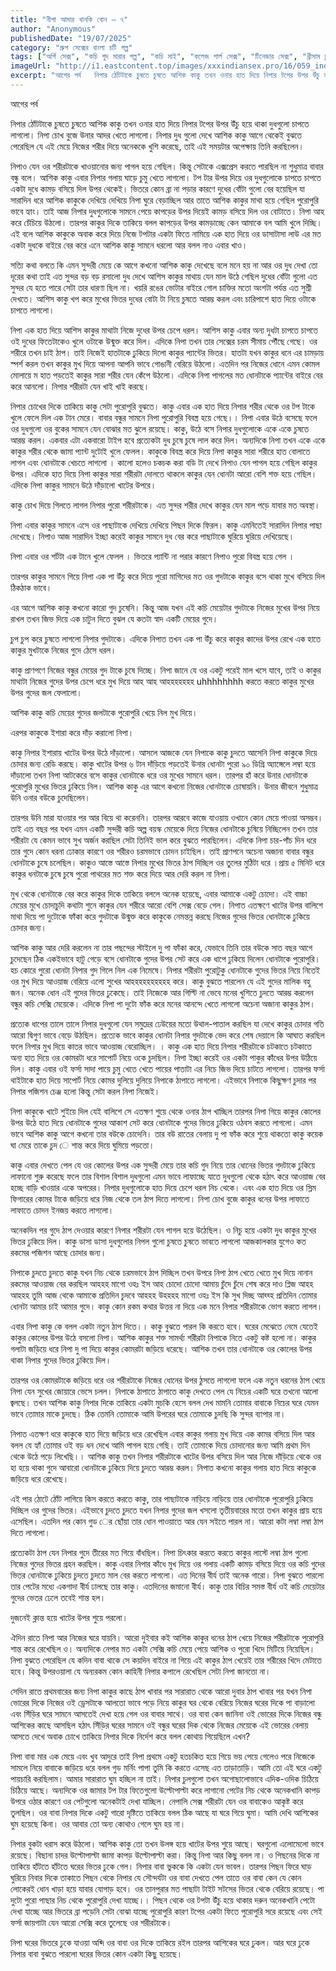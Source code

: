 ```yaml
---
title: "নীপা আমার খানকি বোন – ৭"
author: "Anonymous"
publishedDate: "19/07/2025"
category: "গ্রুপ সেক্সের বাংলা চটি গল্প"
tags: ["অর্গি সেক্স", "কচি গুদ মারার গল্প", "কচি মাই", "কলেজ গার্ল সেক্স", "টিনেজার সেক্স", "থ্রীসাম চুদাচুদির গল্প", "পারিবারিক সেক্স", "ভাই বোনের চোদন কাহিনী"]
imageUrl: "http://i1.eastcontent.top/images/xxxindiansex.pro/16/059_indian_teamed_her.jpg"
excerpt: "আগের পর্ব   নিপার ঠোঁটটাকে চুষতে চুষতে আশিক কাকু তখন ওনার হাত দিয়ে নিপার টপের উপর উঁচু হয়ে থাকা দুধগুলো চাপতে লাগলো। নিপা চোখ বুজে উনার আদর খেতে লাগলো। নিপার দুধ গুলো দেখে আশিক কাকু আগে থেকেই বুঝতে..."
---
```


আগের পর্ব


নিপার ঠোঁটটাকে চুষতে চুষতে আশিক কাকু তখন ওনার হাত দিয়ে নিপার টপের উপর উঁচু হয়ে থাকা দুধগুলো চাপতে লাগলো। নিপা চোখ বুজে উনার আদর খেতে লাগলো। নিপার দুধ গুলো দেখে আশিক কাকু আগে থেকেই বুঝতে পেরেছিল যে এই মেয়ে নিজের শরীর দিয়ে অনেককে খুশি করেছে, তাই এই সময়টার অপেক্ষায় তিনি করছিলেন।


নিপাও যেন ওর শরীরটাকে খাওয়ানোর জন্য পাগল হয়ে গেছিল। কিন্তু সেটাকে এক্সপ্রেস করতে পারছিল না শুধুমাত্র বাবার বন্ধু বলে। আশিক কাকু এবার নিপার গলায় ঘাড়ে চুমু খেতে লাগলো। টপ টার উপর দিয়ে ওর দুধগুলোকে চাপতে চাপতে একটা দুধে কামড় বসিয়ে দিল উপর থেকেই। ভিতরে কোন ব্রা না পড়ার কারণে দুধের বোঁটা গুলো বের হয়েছিল যা সারাদিন ধরে আশিক কাকুকে দেখিয়ে দেখিয়ে নিপা ঘুরে বেড়াচ্ছিল আর তাতে আশিক কাকুর মাথা হয়ে গেছিল পুরোপুরি ভাবে হ্যাং। তাই আজ নিপার দুধগুলোকে সামনে পেয়ে কাপড়ের উপর দিয়েই কামড় বসিয়ে দিল ওর বোটাতে। নিপা আহ করে চেঁচিয়ে উঠলো। তারপর কাকুর দিকে তাকিয়ে বলল কাপড়ের উপর কামড়াচ্ছে কেন আমাকে বল আমি খুলে দিচ্ছি। এই বলে আশিক কাকুকে অবাক করে দিয়ে নিজে টপটার একটা ফিতে নামিয়ে এক হাত দিয়ে ওর ডাসাটাসা লাউ এর মত একটা দুধকে বাইরে বের করে এনে আশিক কাকু সামনে ধরলো আর বলল নাও এবার খাও।


সত্যি কথা বলতে কি এমন সুন্দরী মেয়ে কে আগে কখনো আশিক কাকু দেখেছে বলে মনে হয় না আর ওর দুধ দেখা তো দূরের কথা তাই এত সুন্দর বড় বড় রসালো দুধ দেখে আশিস কাকুর মাথায় যেন মাল উঠে গেছিল দুধের বোঁটা গুলো এত সুন্দর যে হতে পারে সেটা তার ধারণা ছিল না। খয়রি রঙের ভোটার বাইরে গোল চাক্তির মতো অংশটা পর্যন্ত এত সুশ্রী দেখতে। আশিস কাকু খপ করে মুখের ভিতর দুধের বোটা টা নিয়ে চুষতে আরম্ভ করল এবং চারিপাশে হাত দিয়ে ওটাকে চাপতে লাগলো।


নিপা এক হাত দিয়ে আশিস কাকুর মাথাটা নিজে দুধের উপর চেপে ধরল। আশিস কাকু এবার অন্য দুধটা চাপতে চাপতে ওই দুধের ফিতেটাকেও খুলে ওটাকে উন্মুক্ত করে দিল। এদিকে নিপা তখন তার সেক্সের চরম সীমায় পৌঁছে গেছে। ওর শরীরে তখন চাই ঠাপ। তাই নিজেই হাতটাকে ঢুকিয়ে দিলো কাকুর প্যান্টের ভিতর। হাতটা যখন কাকুর ধনে এর চামড়ায় স্পর্শ করল তখন কাকুর মুখ দিয়ে আপনা আপনি ভাবে গোঙানী বেরিয়ে উঠলো। এতদিন পর নিজের ধোনে এমন কোমল মোলায়ে ম হাত পড়তেই কাকুর সারা শরীর যেন কেঁপে উঠলো। এদিকে নিপা পাগলের মত ধোনটাকে প্যান্টের বাইরে বের করে আনলো। নিপার শরীরটা যেন খাই খাই করছে।


নিপার চোখের দিকে তাকিয়ে কাকু সেটা পুরোপুরি বুঝতে। কাকু এবার এক হাত দিয়ে নিপার শরীর থেকে ওর টপ টাকে খুলে ফেলে দিল এক টান মেরে। বাবার বন্ধুর সামনে নিপা পুরোপুরি বিবস্ত্র হয়ে গেছে।। নিপা এবার উঠে বসেছে ফলে ওর দুধগুলো ওর বুকের সামনে যেন বোঝার মত ঝুলে রয়েছে। কাকু, উঠে বসে নিপার দুধগুলোকে একে একে চুষতে আরম্ভ করল। একবার এটা একবারো টাইপ হবে প্রত্যেকটা দুধ চুষে চুষে লাল করে দিল। অন্যদিকে নিপা তখন একে একে কাকুর শরীর থেকে জামা প্যান্ট দুটোই খুলে ফেলল। কাকুকে বিবস্ত্র করে দিয়ে নিপা কাকুর সারা শরীরে হাত বোলাতে লাগল এবং ধোনটাকে খেচতে লাগলো । কালো হলেও চকচক করা বডি টা দেখে নিপাও যেন পাগল হয়ে গেছিল কাকুর উপর। এদিকে হাত দিয়ে নিপা কাকুর সারা শরীরটা দোলতে থাকলে কাকুর যেন ধোনটা আরো বেশি শক্ত হয়ে গেছিল। এদিকে নিপা কাকুর সামনে উঠে দাঁড়ালো খাটের উপরে।


কাকু চোখ দিয়ে গিলতে লাগল নিপার পুরো শরীরটাকে। এত সুন্দর শরীর দেখে কাকুর যেন মাল পড়ে যাবার মত অবস্থা।

নিপা এবার কাকুর সামনে এসে ওর পাছাটাকে দেখিয়ে দেখিয়ে পিছন দিকে ফিরল। কাকু এমনিতেই সারাদিন নিপার পাছা দেখেছে। নিপাও আজ সারাদিন ইচ্ছা করেই কাকুর সামনে দুধ বের করে পাছাটাকে ঘুরিয়ে ঘুরিয়ে দেখিয়েছে।

নিপা এবার ওর শর্টটা এক টানে খুলে ফেলল । ভিতরে প্যান্টি না পরার কারণে নিপাও পুরো বিবস্ত্র হয়ে গেল ।


তারপর কাকুর সামনে গিয়ে নিপা এক পা উঁচু করে দিয়ে পুরো মাগিদের মত ওর গুদটাকে কাকুর বসে থাকা মুখে বসিয়ে দিল ঠিকঠাক ভাবে।

এর আগে আশিক কাকু কখনো কারো গুদ চুষেনি। কিন্তু আজ যখন এই কচি মেয়েটার গুদটাকে নিজের মুখের উপর নিয়ে রাখল তখন জিভ দিয়ে এক চাটুন দিতে বুঝল যে কতটা স্বাদ একটি মেয়ের গুদে।

চুপ চুপ করে চুষতে লাগলো নিপার গুদটাকে। এদিকে নিপাত তখন এক পা উঁচু করে কাকুর কাদের উপর রেখে এক হাতে কাকুর মুখটাকে নিজের গুদে ঠেসে ধরল।


কাকু প্রাণপণে নিজের বন্ধুর মেয়ের গুদ টাকে চুষে দিচ্ছে। নিপা জানে যে ওর একটু পরেই মাল খসে যাবে, তাই ও কাকুর মাথাটা নিজের গুদের উপর চেপে ধরে মুখ দিয়ে আহ আহ আহহহহহহহ uhhhhhhhh করতে করতে কাকুর মুখের উপর গুদের জল ফেলালো।

আশিক কাকু কচি মেয়ের গুদের জলটাকে পুরোপুরি খেয়ে নিল মুখ দিয়ে।

এরপর কাকুকে ইশারা করে দাঁড় করালো নিপা।


কাকু নিপার ইশারায় খাটের উপর উঠে দাঁড়ালো। আসলে আজকে যেন নিপাকে কাকু চুদতে আসেনি নিপা কাকুকে দিয়ে চোদার জন্য রেডি করছে। কাকু খাটের উপর ৬ টান দাঁড়িয়ে পড়তেই উনার ধোনটা পুরো ৯০ ডিগ্রি অ্যাঙ্গেলে লম্বা হয়ে দাঁড়ালো তখন নিপা আটকেরে বসে কাকুর ধোনটাকে ধরে ওর মুখের সামনে ধরল। তারপর হাঁ করে উনার ধোনটাকে পুরোপুরি মুখের ভিতর ঢুকিয়ে নিল। আশিক কাকু এর আগে কখনো নিজের ধোনটাকে চোষায়নি। উনার জীবনে শুধুমাত্র উনি ওনার বউকে চুদেছিলেন।


তারপর উনি মারা যাওয়ার পর আর বিয়ে থা করেননি। তারপর আরবে কাজে যাওয়ায় ওখানে কোন মেয়ে পাওয়া অসম্ভব। তাই এত বছর পর যখন এমন একটি সুন্দরী কচি অল্প বয়স্ক মেয়েকে দিয়ে নিজের ধোনটাকে চুষিয়ে নিচ্ছিলেন তখন তার শরীরটা যে কেমন ভাবে সুখ অর্জন করছিল সেটা তিনিই ভাল করে বুঝতে পারছিলেন। এদিকে নিপা চার-পাঁচ দিন ধরে তার গুদে কোন ধরনা ঢোকার কারণে ওর শরীরও চরমভাবে চোদন চাইছিল। তাই প্রাণপনে অচেনা অজানা বাবার বন্ধুর ধোনটাকে চুষে চলেছিল। কাকুও আস্তে আস্তে নিপার মুখের ভিতর ঠাপ দিচ্ছিল ওর তুলের মুঠিটা ধরে ।প্রায় ৫ মিনিট ধরে কাকুর ধনটাকে চুষে চুষে পুরো পাথরের মত শক্ত করে দিয়ে আর দেরি করল না নিপা।


মুখ থেকে ধোনটাকে বের করে কাকুর দিকে তাকিয়ে বললে অনেক হয়েছে, এবার আমাকে একটু চোদো। এই বাচ্চা মেয়ের মুখে চোদাচুদি কথাটা শুনে কাকুর যেন শরীরে আরো বেশি সেক্স বেড়ে গেল। নিপাত এতক্ষণে খাটের উপর বালিশে মাথা দিয়ে পা দুটোকে ফাঁকা করে গুদটাকে উন্মুক্ত করে কাকুকে নেমন্তন্ন করছে নিজের গুদের ভিতর ধোনটাকে ঢুকিয়ে চোদার জন্য।


আশিক কাকু আর দেরি করলেন না তার পছন্দের স্টাইলে দু পা ফাঁকা করে, যেভাবে তিনি তার বউকে সাত বছর আগে চুদেছেন ঠিক একইভাবে হাটু গেড়ে বসে ধোনটাকে গুদের উপর সেট করে এক ধাপে ঢুকিয়ে দিলেন ধোনটাকে পুরোপুরি। হচ কোরে পুরো ধোনটা নিপার গুদ গিলে নিল এক নিমেষে। নিপার শরীরটা পুরোটুকু ধোনটাকে গুদের ভিতর নিয়ে নিতেই ওর মুখ দিয়ে আওয়াজ বেরিয়ে এলো সুখের আহহহহহহহহহহ করে। কাকু বুঝতে পারলেন যে এই গুদের মালিক বহু জন। অনেক ধোন এই গুদের ভিতর ঢুকেছে। তাই নিজেকে আর গিল্টি না ভেবে মনের খুশিতে চুদতে আরম্ভ করলেন বন্ধুর কচি সেক্সি মেয়েকে। এদিকে নিপা পা দুটো ফাঁক করে মনের আনন্দে খেতে লাগলো অচেনা অজানা কাকুর ঠাপ।


প্রত্যেক ধাপের তালে তালে নিপার দুধগুলো যেন সমুদ্রের ঢেউয়ের মতো উথাল-পাতাল করছিল যা দেখে কাকুর চোদার গতি আরো দ্বিগুণ ভাবে বেড়ে উঠছিল। প্রত্যেক ভাবে কাকুর ধোনটা নিপার গুদটাকে ভেদ করে শেষ দেয়ালে কি আঘাত করছিল ফলে নিপার মুখ দিয়ে কাতর ভাবে আওয়াজ বেরোচ্ছিল। । কাকু এক হাত দিয়ে নিপার শরীরটাকে চটকাতে চটকাতে অন্য হাত দিয়ে ওর কোমরটা ধরে সাপোর্ট নিয়ে ওকে চুদছিল। নিপা ইচ্ছা করেই ওর একটা পাকুর কাঁধের উপর উঠিয়ে দিল। কাকু এবার ওই ফর্সা সাদা পায়ে চুমু খেতে খেতে পায়ের পাতাটা এর নিচে জিভ দিয়ে চাটতে লাগলো। তারপর ফর্সা থাইটাকে হাত দিয়ে সাপোর্ট নিয়ে কোমর দুলিয়ে দুলিয়ে নিপাকে ঠাপাতে লাগলো। এইভাবে নিপাকে কিছুক্ষণ চুদার পর নিপার পজিশন চেঞ্জ হলো কিন্তু সেটা করল নিপা নিজেই।


নিপা কাকুকে খাটে শুইয়ে দিল যেই বালিশে সে এতক্ষণ শুয়ে থেকে ওনার ঠাপ খাচ্ছিল তারপর নিপা গিয়ে কাকুর কোলের উপর উঠে হাত দিয়ে ধোনটাকে গুদের আকাশ সেট করে ধোনটাকে গুদের ভিতর ঢুকিয়ে ওঠবস করতে লাগলো। এমন ভাবে আশিক কাকু আগে কখনো তার বউকে চোদেনি। তার বউ রাতের বেলায় দু পা ফাঁক করে শুয়ে থাকতো কাকু কয়েক ঘা মেরে তাকে চুদ ে শান্ত করে দিয়ে ঘুমিয়ে পড়তো।


কাকু এবার দেখতে পেল যে ওর কোলের উপর এক সুন্দরী মেয়ে তার কচি গুদ নিয়ে তার ধোনের ভিতর গুদটাকে ঢুকিয়ে লাফানো শুরু করেছে ফলে তার বিশাল বিশাল দুধগুলো এমন ভাবে লাফাচ্ছে যাতে দুধগুলো থেকে হঠাৎ করে আওয়াজ বের হচ্ছে বাড়ি খাওয়ার একে অপরের। নিপার দুধগুলোকে হাত দিয়ে চেপে ধরল নিচ থেকে। এবং এক হাত দিয়ে ওর স্লিম ফিগারের কোমর টাকে জড়িয়ে ধরে নিজ থেকে তল ঠাপ দিতে লাগলো। নিপা চোখ বুজে কাকুর ধনের উপর লাফাতে লাফাতে চোদন ইনজয় করতে লাগলো।


অনেকদিন পর গুদে ঠাপ দেওয়ার কারণে নিপার শরীরটা যেন পাগল হয়ে উঠেছিল। ও নিচু হয়ে একটা দুধ কাকুর মুখের ভিতর ঢুকিয়ে দিল। কাকু ডাসা ডাসা দুধগুলোর নিপল গুলো চুষতে চুষতে ভাবতে লাগলো আজকালকার যুগেও কত রকমের পজিশন আছে চোদার জন্য।


নিপাকে চুদতে চুদতে কাকু যখন নিচ থেকে চরমভাবে ঠাপ দিচ্ছিল তখন উপরে নিপা ঠাপ খেতে খেতে মুখ দিয়ে নানান রকমের আওয়াজ বের করছিল আহহহ মাগো ওহঃ ইস আহ চোদো চোদো আমায় চুঁদে চুঁদে শেষ করে দাও প্লিজ আহহ আহহহ তুমি আজ থেকে আমাকে প্রতিদিন চুদবে আহহহ উহহহহ মাগো ওহঃ ইস কি সুখ দিচ্ছ আহ্হ্হ প্রতিদিন তোমার ধোনটা আমার চাই আমার গুদে। কাকু কোন রকম কথার উত্তর না দিয়ে এক মনে নিপার শরীরটাকে ভোগ করতে লাগল।


এবার নিপা কাকু কে বলল একটা নতুন ঠাপ দিতে।। কাকু বুঝতে পারল কি করতে হবে। ঘরের মেঝেতে নেমে যেতেই কাকুর কোলের উপর উঠে বসলো নিপা। আশিক কাকুর শক্ত সামর্থ্য শরীরটা নিপাকে নিতে একটু কষ্ট হলো না। কাকুর গলাটা জড়িয়ে ধরে নিপা দু পা দিয়ে কাকুর কোমরটা জড়িয়ে ধরেছে। আশিক তখন তার ধোনটাকে ওর কোলের উপর থাকা নিপার গুদের ভিতর ঢুকিয়ে দিল।


তারপর ওর কোমরটাকে জড়িয়ে ধরে ওর শরীরটাকে নিজের ধোনের উপর ঠুসতে লাগলো ফলে এক নতুন ধরনের ঠাপ খেয়ে নিপা যেন সুখের জোয়ারে ভেসে চলল। নিপাকে ঠাপাতে ঠাপাতে কাকু দেখতে পেল যে নিচের একটি ঘরে তখনো আলো জ্বলছে। তখন আশিক কাকু নিপার দিকে তাকিয়ে একটা মুচকি হেসে বলল দেখ মামনি তোমার বাবাকে নিচের ঘরে যেমন ভাবে তোমার মাকে চুদছে। ঠিক তেমনি তোমাকে আমি উপরের ঘরে তোমাকে চুদছি কি সুন্দর ব্যাপার না।


নিপাত এতক্ষণ ধরে কাকুকে হাত দিয়ে জড়িয়ে ধরে রেখেছিল এবার কাকুর গলায় মুখ দিয়ে এক কামর বসিয়ে দিল আর বলল যে হ্যাঁ তোমার ওই বড় ধন দেখে আমি পাগল হয়ে গেছি। তাই তোমাকে দিয়ে চোদানোর জন্য আমি প্রথম দিন থেকে উঠে পড়ে লিখেছি।। আশিক কাকু তখন নিপার শরীরটাকে খাটের উপর বসিয়ে দিল আর নিজে দাঁড়িয়ে থেকে ওর হা হয়ে থাকা গুদে আবারো ধোনটাকে ঢুকিয়ে দিয়ে চুদতে আরম্ভ করল। নিপাত কখনো কাকুর গলায় হাত দিয়ে কাকুকে জড়িয়ে ধরে রেখেছে।


এই পার ঠোটে ঠোঁট লাগিয়ে কিস করতে করতে কাকু, তার পাছাটাকে নাড়িয়ে নাড়িয়ে তার ধোনটাকে পুরোপুরি ঢুকিয়ে দিচ্ছিল ওর গুদের ভিতর। এইভাবে চুদতে চুদতে যখন নিপার গুদের জল খসলো তৃতীয়বারের মতো তখন কাকুর প্রায় হয়ে এসেছিল। এতদিন পর কোন গুড ের ছোঁয়া তার ধোন পাওয়াতে আর যেন সইতে পারল না। আরো কটা লম্বা লম্বা ঠাপ দিতে লাগলো।


প্রত্যেকটা ঠাপ যেন নিপার গুদে তীরের মত গিয়ে বাঁধছিল। নিপা চিৎকার করতে করতে কাকুর লাস্টে লম্বা ঠাপ গুলো নিজের গুদের ভিতর গ্রহন করছিল। কাকু এবার নিপার কাঁধে মুখ দিয়ে ওর গলায় একটি কামড় বসিয়ে দিয়ে ওর কচি গুদের ভিতর ধোনটাকে ঢুকিয়ে চুদতে চুদতে মাল বের করতে লাগলো। এত দিনের বীর্য তাই অনেক গারো। নিপা বুঝতে পারলো তার পেটের মধ্যে একগাদা বীর্য ঢালছে তার কাকু। এতদিনের জমানো বীর্য। কাকু তার বিচির সমস্ত বীর্য ওই কচি মেয়েটার গুদের ভেতর ঢেলে তবেই শান্ত হল।

দুজনেই ক্লান্ত হয়ে খাটের উপর শুয়ে পরলো।


ঐদিন রাতে নিপা আর নিজের ঘরে যায়নি। আরো দুইবার কই আশিক কাকুর ধনের ঠাপ খেয়ে নিজের শরীরটাকে পুরোপুরি শান্ত করে রেখেছিল ও। অন্যদিকে নেপার মত একটা সেক্সি কচি মেয়ে পেয়ে আশিক ও পুরো খিদে মিটিয়ে নিয়েছিল। নিপা বুঝতে পেরেছিল যে কদিন বাবা থাকে সে কয়দিন বাইরে না গিয়ে এই কাকুর ঠাপ খেয়েই তার শরীরের খিদে মেটাতে হবে। কিন্তু উপরওয়ালা যে অন্যরকম কোন কাহিনী নিপার কপালে রেখেছিল সেটা নিপা জানতো না।


সেদিন রাতে প্রথমবারের জন্য নিপা কাকুর কাছে ঠাপ খাবার পর সারারাত থেকে আরো দুবার ঠাপ খাবার পর যখন নিপা ভোরের দিকে নিজের ওই ড্রেসটাকে আলতো ভাবে পড়ে নিয়ে কাকুর ঘর থেকে বেরিয়ে নিজের ঘরের দিকে পা বাড়ালো এবং সিঁড়ির ঘরে সামনে আসতেই দেখা হয়ে গেল ওর বাবার সাথে। ওর বাবা কেন জানিনা ওই ভোরের দিকে নিজের বন্ধু আশিকের কাছে আসছিল হঠাৎ সিঁড়ির ঘরের সামনে ওই বন্ধুর ঘরের দিক থেকে নিজের মেয়েকে এই ভোরের বেলায় আসতে দেখে অবাক চোখে তাকিয়ে নিপার দিকে নির্দেশ করে বলল কোথায় গিয়েছিলে এখন?


নিপা বাবা মার এক মেয়ে এবং খুব আদুরে তাই নিপা প্রথমে একটু হতচকিত হয়ে গিয়ে ভয় পেয়ে গেলেও পরে নিজেকে সামলে নিয়ে বাবাকে জড়িয়ে ধরে বলল গুড মর্নিং পাপা তুমি কি করতে এসেছ এত তাড়াতাড়ি। আমি তো এই ঘরে একটু পায়চারি করছিলাম। আমার সারারাত ঘুম হচ্ছিল না তাই। নিপার চুলগুলো তখন অগোছালোভাবে এদিক-ওদিক চিঠিয়ে চিঠিয়ে আছে। অন্যদিকে ওর জামার টপ টার ফিতেগুলো উল্টোপাল্টা করে লাগানো পেটের নিচ থেকে অনেকখানি কাপড় উপরে ওঠার কারণে ওর পেটগুলো অনেকটাই দেখা যাচ্ছিল। নেপালি সেক্স শরীরটা যেন ওর বাবাকেও আকৃষ্ট করে তুলছিল। ওর বাবা নিপার দিকে একটু গারো দৃষ্টিতে তাকিয়ে বলল ঠিক আছে যা ঘরে গিয়ে ঘুমা। আমি দেখি আশিকের ঘুম হয়েছে কিনা। ওর আবার তো অন্য কোথাও গেলে ঘুম হয় না।


নিপার বুকটা ধরাস করে উঠলো। আশিক কাকু তো তখন উলঙ্গ হয়ে খাটের উপর শুয়ে আছে। ঘরগুলো এলোমেলো ভাবে রয়েছে। বিছানা চাদর উল্টোপাল্টা জামা কাপড় উল্টোপাল্টা করা। কিন্তু নিপা আর কিছু বলল না। ও পিছনের দিকে না তাকিয়ে হাঁটতে হাঁটতে ঘরের ভিতর ঢুকে গেল। নিপার বাবা ভুককে কি একটা যেন ভাবল। তারপর পিছন ফিরে ঘাড় ঘুরিয়ে নিবার দিকে তাকাতে পিছন থেকে নিপার যে সৌন্দর্যটা ওর বাবা দেখতে পেল তাতে ওর বাবা কেন যে কোন লোকেরই ধোন খাড়া হয়ে যাবার যোগাড় হবে। ওর তানপুরার মত পাছাটা টাইট সটসের ভিতর থেকে বেরিয়ে রয়েছে। পা দুটো পুরো পাছার নিচ থেকে পুরোপুরি দেখা যাচ্ছে।। পিছন থেকে ওর টপটা উঁচু হয়ে থাকার দরুন অনেকখানি পেটো দেখা যাচ্ছে আর ভিতরে ব্রা পড়েনি সেটা বোঝা যাচ্ছে পুরোপুরি কারণ টপের একটা ফিতে পুরোপুরি সরে রয়েছে এবং সেই ফর্সা জায়গাটা যেন আরো সেক্সি করে তুলেছে ওর শরীরটাকে।


নিপা ঘরের ভিতরে ঢুকে যাওয়া অব্দি ওর বাবা ওর দিকে তাকিয়ে রইল তারপর আশিকের ঘরে ঢুকল। আর ঘরে ঢুকে নিপার বাবা বুঝতে পারলো ঘরের ভিতর কোন একটা কিছু হয়েছে।
